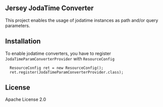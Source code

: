 ## Jersey JodaTime Converter

This project enables the usage of jodatime instances as path and/or query parameters.

## Installation

To enable jodatime converters, you have to register ``JodaTimeParamConverterProvider`` with ``ResourceConfig``

```
  ResourceConfig ret = new ResourceConfig();
  ret.register(JodaTimeParamConverterProvider.class);
```

## License

Apache License 2.0
